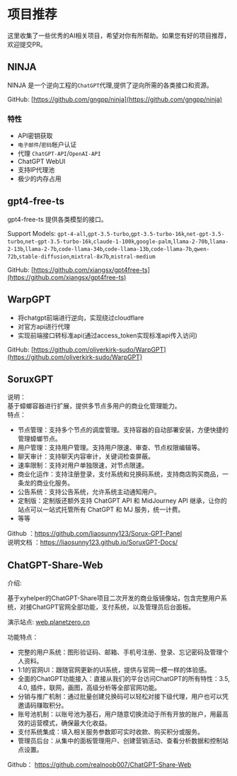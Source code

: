 # 项目推荐

这里收集了一些优秀的AI相关项目，希望对你有所帮助。如果您有好的项目推荐，欢迎提交PR。

## NINJA

NINJA 是一个逆向工程的`ChatGPT`代理,提供了逆向所需的各类接口和资源。

GitHub: [https://github.com/gngpp/ninja](https://github.com/gngpp/ninja)

### 特性

- API密钥获取
- `电子邮件`/`密码`帐户认证
- 代理 `ChatGPT-API`/`OpenAI-API`
- ChatGPT WebUI
- 支持IP代理池
- 极少的内存占用

## gpt4-free-ts

gpt4-free-ts 提供各类模型的接口。

Support Models: `gpt-4-all`,`gpt-3.5-turbo`,`gpt-3.5-turbo-16k`,`net-gpt-3.5-turbo`,`net-gpt-3.5-turbo-16k`,`claude-1-100k`,`google-palm`,`llama-2-70b`,`llama-2-13b`,`llama-2-7b`,`code-llama-34b`,`code-llama-13b`,`code-llama-7b`,`qwen-72b`,`stable-diffusion`,`mixtral-8x7b`,`mistral-medium`

GitHub: [https://github.com/xiangsx/gpt4free-ts](https://github.com/xiangsx/gpt4free-ts)

## WarpGPT

- 将chatgpt前端进行逆向，实现绕过cloudflare
- 对官方api进行代理
- 实现前端接口转标准api(通过access_token实现标准api传入访问)

GitHub: [https://github.com/oliverkirk-sudo/WarpGPT](https://github.com/oliverkirk-sudo/WarpGPT)

## SoruxGPT

说明：  
基于蟑螂容器进行扩展，提供多节点多用户的商业化管理能力。    
特点：  
- 节点管理：支持多个节点的调度管理。支持容器的自动部署安装，方便快捷的管理蟑螂节点。    
- 用户管理：支持用户管理。支持用户限速、审查、节点权限编辑等。  
- 聊天审计：支持聊天内容审计，关键词检查屏蔽。    
- 速率限制：支持对用户单独限速，对节点限速。
- 商业化运作：支持注册登录，支付系统和兑换码系统，支持商店购买商品，一条龙的商业化服务。
- 公告系统：支持公告系统，允许系统主动通知用户。
- 定制版：定制版还额外支持 ChatGPT API 和 MidJourney API 继承，让你的站点可以一站式托管所有 ChatGPT 和 MJ 服务，统一计费。  
- 等等
   
Github ：https://github.com/liaosunny123/Sorux-GPT-Panel  
说明文档 ：https://liaosunny123.github.io/SoruxGPT-Docs/  

## ChatGPT-Share-Web

介绍: 

基于xyhelper的ChatGPT-Share项目二次开发的商业版镜像站，包含完整用户系统，对接ChatGPT官网全部功能，支付系统，以及管理员后台面板。


演示站点:
[web.planetzero.cn](https://web.planetzero.cn/)

功能特点：
- 完整的用户系统：图形验证码、邮箱、手机号注册、登录、忘记密码及管理个人资料。
- 1:1的官网UI：跟随官网更新的UI系统，提供与官网一模一样的体验感。
- 全面的ChatGPT功能接入：直接从我们的平台访问ChatGPT的所有特性：3.5, 4.0, 插件，联网，画图，高级分析等全部官网功能。
- 分销与推广机制：通过批量创建兑换码可以轻松对接下级代理，用户也可以凭邀请码赚取积分。
- 账号池机制：以账号池为基石，用户随意切换流动于所有开放的账户，用最高效的运营模式，确保最大化收益。
- 支付系统集成：填入相关服务参数即可实时收款、购买积分或服务。
- 管理员后台：从集中的面板管理用户、创建营销活动、查看分析数据和控制站点设置。

Github：
https://github.com/realnoob007/ChatGPT-Share-Web
